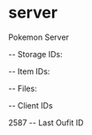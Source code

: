 # server
Pokemon Server


-- Storage IDs:




-- Item IDs:





-- Files:


-- Client IDs

2587 -- Last Oufit ID